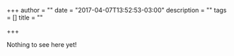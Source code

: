 +++
author = ""
date = "2017-04-07T13:52:53-03:00"
description = ""
tags = []
title = ""

+++

Nothing to see here yet!
